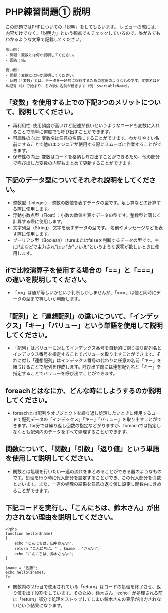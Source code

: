 # PHP練習問題① 説明
この問題ではPHPについての「説明」をしてもらいます。
レビューの際には、内容だけでなく、「説明力」という観点でもチェックしているので、誰がみてもわかるような文章で記載してください。

```
悪い例：
- 問題：変数とは何か説明してください。
- 回答：箱。

良い例：
- 問題：変数とは何か説明してください。
- 回答：「変数」とは、データを一時的に保存するための容器のようなものです。変数名はドル記号（$）で始まり、その後に名前が続きます（例：$variableName）。
```


## 「変数」を使用する上での下記3つのメリットについて、説明してください。
- 再利用性: 使用頻度が高いけど記述が長いというようなコードも変数に入れることで簡単に何度でも呼び出すことができます。
- 可読性の向上: 変数名は任意の名前にすることができます。わかりやすい名前にすることで他のエンジニアが使用する際にスムーズに作業することができます。
- 保守性の向上: 変数はコードを格納し呼び出すことができるため、他の部分で呼び出した変数の内容もまとめて更新することができます。


## 下記のデータ型についてそれぞれ説明をしてください。
- 整数型（Integer）: 整数の数値を表すデータの型です。足し算などの計算する際に使用します。
- 浮動小数点型（Float）: 小数の数値を表すデータの型です。整数型と同じく計算する際に使用します。
- 文字列型（String）:文字を表すデータの型です。 名前やメッセージなどを表す際に使用します。
- ブーリアン型（Boolean）: tureまたはfalseを判断するデータの型です。主にif文などで主力され"はい"か"いいえ"というような返答が欲しいときに使用します。


## ifで比較演算子を使用する場合の「==」と「===」の違いを説明してください。
- 「==」は値が等しいかという判断しかしませんが、「===」は値と同時にデータの型まで等しいか判断します。


## 「配列」と「連想配列」の違いについて、「インデックス」「キー」「バリュー」という単語を使用して説明してください。
- 「配列」はバリューに対してインデックス番号を自動的に割り振り配列名とインデックス番号を指定することでバリューを取り出すことができます。それに対し「連想配列」はインデックス番号の代わりに任意の名前「キー」を紐づけることで配列を作成します。呼び出す際には連想配列名と「キー」を指定することでバリューを呼び出すことができます。


## foreachとはなにか、どんな時にしようするのか説明してください。
- foreachとは配列やオブジェクトを繰り返し処理したいときに使用するコードで配列データの「インデックス」「キー」「バリュー」を取り出すことができます。for分では繰り返し回数の指定などがりますが、foreachでは指定しなくとも配列内のデータをすべて処理することができます。


## 関数について、「関数」「引数」「返り値」という単語を使用して説明してください。
- 関数とは処理を行いたい一連の流れをまとめることができる器のようなものです。処理を行う時に代入部分を設定することができ、この代入部分を引数といいます。また、一連の処理の結果を任意の返り値に設定し関数内に含めることができます。


## 下記コードを実行し、「こんにちは、鈴木さん」が出力されない理由を説明してください。
```
<?php
function hello($name)
{
    echo "こんにちは、田中さん\n";
    return "こんにちは、" . $name . "さん\n";
    echo "こんにちは、鈴木さん\n";
}

$name = "佐藤";
echo hello($name);
?>
```

- 関数内の２行目で使用されている「return」はコードの処理を終了させ、返り値を出す役割をしています。そのため、鈴木さん「echo」が処理される前に「return」部分で処理をストップしてしまい鈴木さんの表示が出力されないという結果になります。